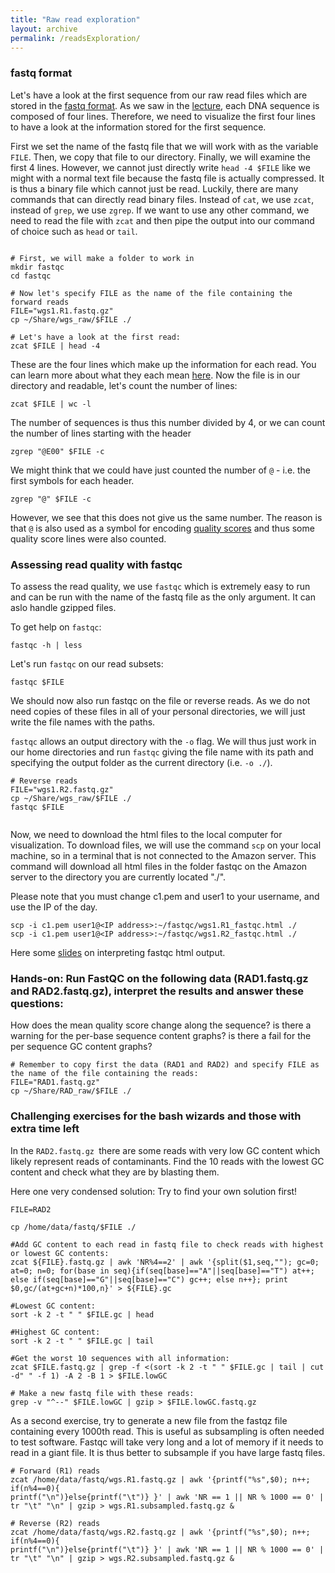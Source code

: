 ```yaml
---
title: "Raw read exploration"
layout: archive
permalink: /readsExploration/
---
```


### fastq format

Let's have a look at the first sequence from our raw read files which are stored in the [fastq format](https://en.wikipedia.org/wiki/FASTQ_format). As we saw in the [lecture](https://github.com/speciationgenomics/presentations/blob/master/Genome_assembly.pdf), each DNA sequence is composed of four lines. Therefore, we need to visualize the first four lines to have a look at the information stored for the first sequence.

First we set the name of the fastq file that we will work with as the variable `FILE`. Then, we copy that file to our directory. Finally, we will examine the first 4 lines. However, we cannot just directly write `head -4 $FILE` like we might with a normal text file because the fastq file is actually compressed. It is thus a binary file which cannot just be read. Luckily, there are many commands that can directly read binary files. Instead of `cat`, we use `zcat`, instead of `grep`, we use `zgrep`. If we want to use any other command, we need to read the file with `zcat` and then pipe the output into our command of choice such as `head` or `tail`.

```shell

# First, we will make a folder to work in
mkdir fastqc
cd fastqc

# Now let's specify FILE as the name of the file containing the forward reads
FILE="wgs1.R1.fastq.gz"
cp ~/Share/wgs_raw/$FILE ./

# Let's have a look at the first read:
zcat $FILE | head -4
```

These are the four lines which make up the information for each read. You can learn more about what they each mean [here](https://en.wikipedia.org/wiki/FASTQ_format). Now the file is in our directory and readable, let's count the number of lines:

```shell
zcat $FILE | wc -l
```

The number of sequences is thus this number divided by 4, or we can count the number of lines starting with the header

```shell
zgrep "@E00" $FILE -c
```

We might think that we could have just counted the number of `@` - i.e. the first symbols for each header.

```shell
zgrep "@" $FILE -c
```

However, we see that this does not give us the same number. The reason is that `@` is also used as a symbol for encoding [quality scores](https://en.wikipedia.org/wiki/Phred_quality_score) and thus some quality score lines were also counted.

### Assessing read quality with fastqc

To assess the read quality, we use `fastqc` which is extremely easy to run and can be run with the name of the fastq file as the only argument. It can aslo handle gzipped files.

To get help on `fastqc`:

```shell
fastqc -h | less
```

Let's run `fastqc` on our read subsets:

```shell
fastqc $FILE
```

We should now also run fastqc on the file or reverse reads. As we do not need copies of these files in all of your personal directories, we will just write the file names with the paths.

`fastqc` allows an output directory with the `-o` flag. We will thus just work in our home directories and run `fastqc` giving the file name with its path and specifying the output folder as the current directory (i.e. `-o ./`).

```shell
# Reverse reads
FILE="wgs1.R2.fastq.gz"
cp ~/Share/wgs_raw/$FILE ./
fastqc $FILE


```

Now, we need to download the html files to the local computer for visualization. To download files, we will use the command `scp` on your local machine, so in a terminal that is not connected to the Amazon server. This command will download all html files in the folder fastqc on the Amazon server to the directory you are currently located "./". 

Please note that you must change c1.pem and user1 to your username, and use the IP of the day.

```shell
scp -i c1.pem user1@<IP address>:~/fastqc/wgs1.R1_fastqc.html ./
scp -i c1.pem user1@<IP address>:~/fastqc/wgs1.R2_fastqc.html ./
```

Here some [slides](https://github.com/speciationgenomics/presentations/blob/master/fastqc_interpretation.pdf) on interpreting fastqc html output.

### Hands-on: Run FastQC on the following data (RAD1.fastq.gz and RAD2.fastq.gz), interpret the results and answer these questions:

How does the mean quality score change along the sequence?
is there a warning for the per-base sequence content graphs?
is there a fail for the per sequence GC content graphs?

```shell
# Remember to copy first the data (RAD1 and RAD2) and specify FILE as the name of the file containing the reads:
FILE="RAD1.fastq.gz"
cp ~/Share/RAD_raw/$FILE ./
```

### Challenging exercises for the bash wizards and those with extra time left

In the `RAD2.fastq.gz `there are some reads with very low GC content which likely represent reads of contaminants. Find the 10 reads with the lowest GC content and check what they are by blasting them.


Here one very condensed solution: Try to find your own solution first!
```shell
FILE=RAD2

cp /home/data/fastq/$FILE ./

#Add GC content to each read in fastq file to check reads with highest or lowest GC contents:
zcat ${FILE}.fastq.gz | awk 'NR%4==2' | awk '{split($1,seq,""); gc=0; at=0; n=0; for(base in seq){if(seq[base]=="A"||seq[base]=="T") at++; else if(seq[base]=="G"||seq[base]=="C") gc++; else n++}; print $0,gc/(at+gc+n)*100,n}' > ${FILE}.gc

#Lowest GC content:
sort -k 2 -t " " $FILE.gc | head

#Highest GC content:
sort -k 2 -t " " $FILE.gc | tail

#Get the worst 10 sequences with all information:
zcat $FILE.fastq.gz | grep -f <(sort -k 2 -t " " $FILE.gc | tail | cut -d" " -f 1) -A 2 -B 1 > $FILE.lowGC

# Make a new fastq file with these reads:
grep -v "^--" $FILE.lowGC | gzip > $FILE.lowGC.fastq.gz
```

As a second exercise, try to generate a new file from the fastqz file containing every 1000th read. This is useful as subsampling is often needed to test software. Fastqc will take very long and a lot of memory if it needs to read in a giant file. It is thus better to subsample if you have large fastq files.

```shell
# Forward (R1) reads
zcat /home/data/fastq/wgs.R1.fastq.gz | awk '{printf("%s",$0); n++; if(n%4==0){
printf("\n")}else{printf("\t")} }' | awk 'NR == 1 || NR % 1000 == 0' | tr "\t" "\n" | gzip > wgs.R1.subsampled.fastq.gz &

# Reverse (R2) reads
zcat /home/data/fastq/wgs.R2.fastq.gz | awk '{printf("%s",$0); n++; if(n%4==0){
printf("\n")}else{printf("\t")} }' | awk 'NR == 1 || NR % 1000 == 0' | tr "\t" "\n" | gzip > wgs.R2.subsampled.fastq.gz &
```
